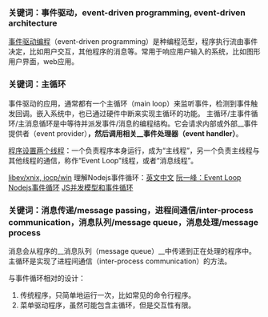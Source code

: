 ### 关键词：事件驱动，event-driven programming, event-driven architecture

[事件驱动编程](http://en.wikipedia.org/wiki/Event-driven_programming)（event-driven programming）是种编程范型，程序执行流由事件决定，比如用户交互，其他程序的消息等。常用于响应用户输入的系统，比如图形用户界面，web应用。

### 关键词：主循环

事件驱动的应用，通常都有一个主循环（main loop）来监听事件，检测到事件触发回调。嵌入系统中，也已通过硬件中断来实现主循环的功能。
主循环/主事件循环/主消息循环是中等待并派发事件/消息的编程结构。它会请求内部或外部__事件提供者（event provider）__，然后调用相关__事件处理器（event handler）__。

[程序设置两个线程](http://www.ruanyifeng.com/blog/2013/10/event_loop.html)：一个负责程序本身运行，成为“主线程”，另一个负责主线程与其他线程的通信，称作“Event Loop”线程，或者“消息线程”。

[libev/xnix, iocp/win]()
理解Nodejs事件循环：[英文](http://blog.mixu.net/2011/02/01/understanding-the-node-js-event-loop/)[中文](https://cnodejs.org/topic/50462f51329c5139760bff98)
[阮一峰：Event Loop](http://www.ruanyifeng.com/blog/2013/10/event_loop.html)
[Nodejs事件循环](https://strongloop.com/strongblog/node-js-event-loop/)
[JS并发模型和事件循环](https://developer.mozilla.org/en-US/docs/Web/JavaScript/EventLoop)

### 关键词：消息传递/message passing，进程间通信/inter-process communication，消息队列/message queue，消息处理/message process

消息会从程序的__消息队列（message queue）__中传递到正在处理的程序中。主循环是实现了进程间通信（inter-process communication）的方法。

与事件循环相对的设计：
1. 传统程序，只简单地运行一次，比如常见的命令行程序。
2. 菜单驱动程序，虽然可能包含主循环，但是交互性有限。